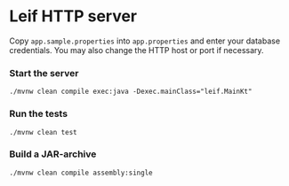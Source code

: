 # Leif HTTP server
Copy `app.sample.properties` into `app.properties` and enter your database credentials. You may also change
the HTTP host or port if necessary.

### Start the server
```
./mvnw clean compile exec:java -Dexec.mainClass="leif.MainKt"
```

### Run the tests
```
./mvnw clean test
```

### Build a JAR-archive
```
./mvnw clean compile assembly:single
```
